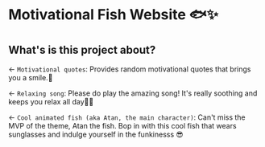 # Motivational Fish Website 🐟✨

## What's is this project about?

← `Motivational quotes`: Provides random motivational quotes that brings you a smile.🤗

← `Relaxing song`: Please do play the amazing song! It's really soothing and keeps you relax all day🎵🎶

← `Cool animated fish (aka Atan, the main character)`: Can't miss the MVP of the theme, Atan the fish. Bop in with this cool fish that wears sunglasses and indulge yourself in the funkinesss 😎
